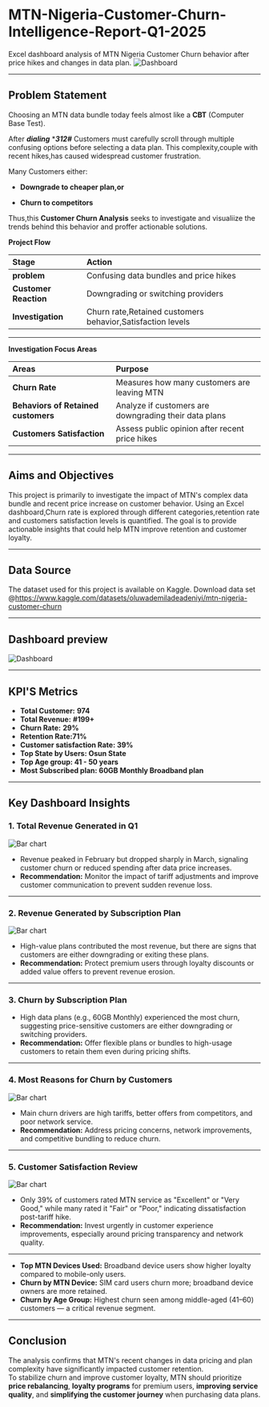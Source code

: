 # MTN-Nigeria-Customer-Churn- Intelligence-Report-Q1-2025
Excel dashboard analysis of MTN Nigeria Customer Churn behavior after price hikes and changes in data plan.
 ![Dashboard](MTN_dashboad.png)

---
## Problem Statement
Choosing an MTN data bundle today feels almost like a **CBT** (Computer Base Test).

After ***dialing*** ****312#*** Customers must carefully scroll through multiple confusing options before selecting a data plan.
This complexity,couple with recent hikes,has caused widespread customer frustration.

Many Customers either:

- **Downgrade to cheaper plan,or**

- **Churn to competitors**

Thus,this **Customer Churn Analysis** seeks to investigate and visualiize the trends behind this behavior and proffer actionable solutions. 

**Project Flow**

| Stage | Action |
|:------|:-------|
| **problem** | Confusing data bundles and price hikes|
| **Customer Reaction** | Downgrading or switching providers |
| **Investigation** | Churn rate,Retained customers behavior,Satisfaction levels |


---

**Investigation Focus Areas**

| Areas | Purpose |
| :-----| :-------|
| **Churn Rate** | Measures how many customers are leaving MTN |
| **Behaviors of Retained customers**| Analyze if customers are downgrading their data plans | 
| **Customers Satisfaction** | Assess public opinion after recent price hikes |

---

## Aims and Objectives 
This project is primarily to investigate the impact of  MTN's complex data bundle and recent price increase on customer behavior.
Using an Excel dashboard,Churn rate is explored through different categories,retention rate and customers satisfaction levels is quantified.
The goal is to provide actionable insights that could help MTN improve retention and customer loyalty.

---

## Data Source 
The dataset used for this project is available on Kaggle.
Download data set @https://www.kaggle.com/datasets/oluwademiladeadeniyi/mtn-nigeria-customer-churn

---

## Dashboard preview 
![Dashboard](MTN_Nig_dashboard.png)

---
## KPI'S Metrics
- **Total Customer:** **974**
- **Total Revenue:** **#199+**
- **Churn Rate:** **29%**
- **Retention Rate:71%**
- **Customer satisfaction Rate: 39%**
- **Top State by Users: Osun State**
- **Top Age group: 41 - 50 years**
- **Most Subscribed plan: 60GB Monthly Broadband plan**

---

## Key Dashboard Insights

### 1. Total Revenue Generated in Q1
![Bar chart](MTN_1.png) 

- Revenue peaked in February but dropped sharply in March, signaling customer churn or reduced spending after data price increases.
- **Recommendation:** Monitor the impact of tariff adjustments and improve customer communication to prevent sudden revenue loss.

---

### 2. Revenue Generated by Subscription Plan
![Bar chart](MTN_3_.png)


- High-value plans contributed the most revenue, but there are signs that customers are either downgrading or exiting these plans.
- **Recommendation:** Protect premium users through loyalty discounts or added value offers to prevent revenue erosion.

---

### 3. Churn by Subscription Plan
- High data plans (e.g., 60GB Monthly) experienced the most churn, suggesting price-sensitive customers are either downgrading or switching providers.
- **Recommendation:** Offer flexible plans or bundles to high-usage customers to retain them even during pricing shifts.

---

### 4. Most Reasons for Churn by Customers
![Bar chart](MTN_5.png) 


- Main churn drivers are high tariffs, better offers from competitors, and poor network service.
- **Recommendation:** Address pricing concerns, network improvements, and competitive bundling to reduce churn.

---

### 5. Customer Satisfaction Review
![Bar chart](MTN_7.png)


- Only 39% of customers rated MTN service as "Excellent" or "Very Good," while many rated it "Fair" or "Poor," indicating dissatisfaction post-tariff hike.
- **Recommendation:** Invest urgently in customer experience improvements, especially around pricing transparency and network quality.

---
- **Top MTN Devices Used:** Broadband device users show higher loyalty compared to mobile-only users.
- **Churn by MTN Device:** SIM card users churn more; broadband device owners are more retained.
- **Churn by Age Group:** Highest churn seen among middle-aged (41–60) customers — a critical revenue segment.

---

## Conclusion

The analysis confirms that MTN's recent changes in data pricing and plan complexity have significantly impacted customer retention.  
To stabilize churn and improve customer loyalty, MTN should prioritize **price rebalancing**, **loyalty programs** for premium users, **improving service quality**, and **simplifying the customer journey** when purchasing data plans.







